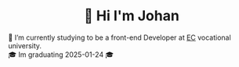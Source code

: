 ### <h1 align="center"> 👋 Hi I'm Johan </h1>

🌱 I’m currently studying to be a front-end Developer at [EC](https://ecutbildning.se/) vocational university.  
🎓 Im graduating 2025-01-24 🎓
<!--
**Nyman556/Nyman556** is a ✨ _special_ ✨ repository because its `README.md` (this file) appears on your GitHub profile.

Here are some ideas to get you started:

- 🔭 I’m currently working on ...
- 🌱 I’m currently studying to be a front-end Developer
- 👯 I’m looking to collaborate on ...
- 🤔 I’m looking for help with ...
- 💬 Ask me about ...
- 📫 How to reach me: ...
- 😄 Pronouns: ...
- ⚡ Fun fact: ...
-->
